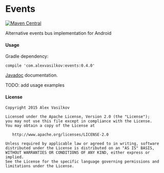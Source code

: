 Events
======

[![Maven Central](https://maven-badges.herokuapp.com/maven-central/com.alexvasilkov/events/badge.svg)](https://maven-badges.herokuapp.com/maven-central/com.alexvasilkov/events)

Alternative events bus implementation for Android

#### Usage ####

Gradle dependency:

    compile 'com.alexvasilkov:events:0.4.0'

[Javadoc](https://oss.sonatype.org/service/local/repositories/releases/archive/com/alexvasilkov/events/0.4.0/events-0.4.0-javadoc.jar/!/index.html) documentation.

TODO: add usage examples

#### License ####

    Copyright 2015 Alex Vasilkov

    Licensed under the Apache License, Version 2.0 (the "License");
    you may not use this file except in compliance with the License.
    You may obtain a copy of the License at

       http://www.apache.org/licenses/LICENSE-2.0

    Unless required by applicable law or agreed to in writing, software
    distributed under the License is distributed on an "AS IS" BASIS,
    WITHOUT WARRANTIES OR CONDITIONS OF ANY KIND, either express or implied.
    See the License for the specific language governing permissions and
    limitations under the License.
